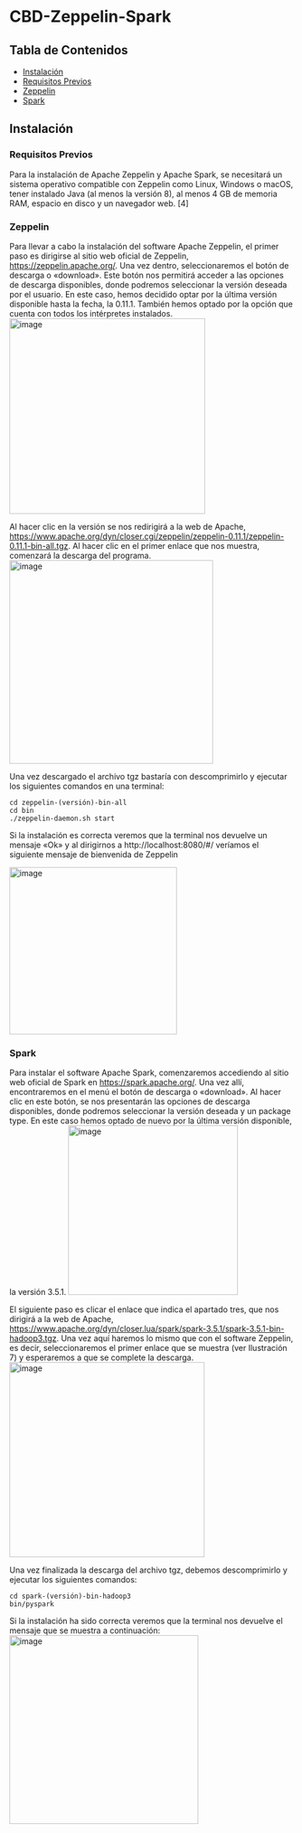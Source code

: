 # CBD-Zeppelin-Spark

## Tabla de Contenidos

- [Instalación](#instalación)
- [Requisitos Previos](#requisitos-previos)
- [Zeppelin](#zeppelin)
- [Spark](#spark)

## Instalación

### Requisitos Previos

Para la instalación de Apache Zeppelin y Apache Spark, se necesitará un sistema operativo compatible con Zeppelin como Linux, Windows o macOS, tener instalado Java (al menos la versión 8), al menos 4 GB de memoria RAM, espacio en disco y un navegador web. [4]

### Zeppelin

Para llevar a cabo la instalación del software Apache Zeppelin, el primer paso es dirigirse al sitio web oficial de Zeppelin, https://zeppelin.apache.org/. Una vez dentro, seleccionaremos el botón de descarga o «download». Este botón nos permitirá acceder a las opciones de descarga disponibles, donde podremos seleccionar la versión deseada por el usuario. En este caso, hemos decidido optar por la última versión disponible hasta la fecha, la 0.11.1. También hemos optado por la opción que cuenta con todos los intérpretes instalados. <img width="346" alt="image" src="https://github.com/ignaciowarleta/CBD-Zeppelin-Spark/assets/100534029/10eda757-204a-4ec2-a41f-671e3a619402">

Al hacer clic en la versión se nos redirigirá a la web de Apache, https://www.apache.org/dyn/closer.cgi/zeppelin/zeppelin-0.11.1/zeppelin-0.11.1-bin-all.tgz. Al hacer clic en el primer enlace que nos muestra, comenzará la descarga del programa. 
<img width="360" alt="image" src="https://github.com/ignaciowarleta/CBD-Zeppelin-Spark/assets/100534029/3ca8f8bc-6688-4e5d-90f1-feb7758f93cb">


Una vez descargado el archivo tgz bastaría con descomprimirlo y ejecutar los siguientes comandos en una terminal:

	cd zeppelin-(versión)-bin-all
	cd bin
	./zeppelin-daemon.sh start

Si la instalación es correcta veremos que la terminal nos devuelve un mensaje «Ok» y al dirigirnos a http://localhost:8080/#/ veríamos el siguiente mensaje de bienvenida de Zeppelin

<img width="296" alt="image" src="https://github.com/ignaciowarleta/CBD-Zeppelin-Spark/assets/100534029/28f482ca-88a6-4e6d-951b-af5786ddb740">

### Spark

Para instalar el software Apache Spark, comenzaremos accediendo al sitio web oficial de Spark en https://spark.apache.org/. Una vez allí, encontraremos en el menú el botón de descarga o «download». Al hacer clic en este botón, se nos presentarán las opciones de descarga disponibles, donde podremos seleccionar la versión deseada y un package type. En este caso hemos optado de nuevo por la última versión disponible, la versión 3.5.1.
<img width="300" alt="image" src="https://github.com/ignaciowarleta/CBD-Zeppelin-Spark/assets/100534029/aed36eeb-8c09-4bc5-8637-ff42edc0bbab">

El siguiente paso es clicar el enlace que indica el apartado tres, que nos dirigirá a la web de Apache, https://www.apache.org/dyn/closer.lua/spark/spark-3.5.1/spark-3.5.1-bin-hadoop3.tgz. Una vez aquí haremos lo mismo que con el software Zeppelin, es decir, seleccionaremos el primer enlace que se muestra (ver Ilustración 7) y esperaremos a que se complete la descarga. 
<img width="345" alt="image" src="https://github.com/ignaciowarleta/CBD-Zeppelin-Spark/assets/100534029/c4677f24-ef03-4298-b202-ef1769a0adf0">

Una vez finalizada la descarga del archivo tgz, debemos descomprimirlo y ejecutar los siguientes comandos:

	cd spark-(versión)-bin-hadoop3
	bin/pyspark
	
Si la instalación ha sido correcta veremos que la terminal nos devuelve el mensaje que se muestra a continuación:
<img width="334" alt="image" src="https://github.com/ignaciowarleta/CBD-Zeppelin-Spark/assets/100534029/5aea0036-16db-421e-a3ac-0905a3d6ff1c">









